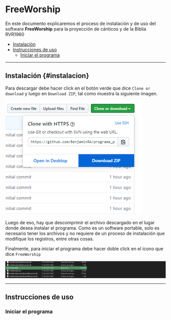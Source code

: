 # FreeWorship
En este documento explicaremos el proceso de instalación y de uso del software **FreeWorship** para la proyección de cánticos y de la Biblia RVR1960
- [Instalación](#instalacion)
- [Instrucciones de uso](#Instrucciones-de-uso)
    - [Iniciar el programa](Iniciar-el-programa)

---

## Instalación {#instalacion}
Para descargar debe hacer click en el botón verde que dice `Clone or download` y luego en `Download ZIP`, tal como muestra la siguiente imagen.

![Descarga](assets/download_step.png)

Luego de eso, hay que descomprimir el archivo descargado en el lugar donde desea instalar el programa. Como es un software portable, solo es necesario tener los archivos y no requiere de un proceso de instalación que modifique los registros, entre otras cosas.

Finalmente, para iniciar el programa debe hacer doble click en el ícono que dice `FreeWorship`

![Descarga](assets/launch_step.png)

---

## Instrucciones de uso
### Iniciar el programa
